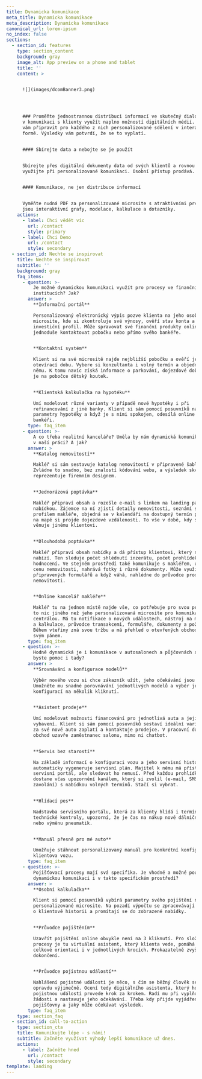 ```yaml
---
title: Dynamicka komunikace
meta_title: Dynamicka komunikace
meta_description: Dynamicka komunikace
canonical_url: lorem-ipsum
no_index: false
sections:
  - section_id: features
    type: section_content
    background: gray
    image_alt: App preview on a phone and tablet
    title: ''
    content: >


      ![](images/dcomBanner3.png)




      ### Proměňte jednostrannou distribuci informací ve skutečný dialog. Stačí
      v komunikaci s klienty využít naplno možností digitálních médií. Pomůžeme
      vám připravit pro každého z nich personalizované sdělení v interaktivní
      formě. Výsledky vám potvrdí, že se to vyplatí.


      #### Sbírejte data a nebojte se je použít


      Sbírejte přes digitální dokumenty data od svých klientů a rovnou je
      využijte při personalizované komunikaci. Osobní přístup prodává.


      #### Komunikace, ne jen distribuce informací


      Vyměňte nudná PDF za personalizované microsite s atraktivními prvky, jako
      jsou interaktivní grafy, modelace, kalkulace a dotazníky.
    actions:
      - label: Chci vědět víc
        url: /contact
        style: primary
      - label: Chci Demo
        url: /contact
        style: secondary
  - section_id: Nechte se inspirovat
    title: Nechte se inspirovat
    subtitle: ''
    background: gray
    faq_items:
      - question: >-
          Je možné dynamickou komunikaci využít pro procesy ve finančních
          institucích? Jak?
        answer: >
          **Informační portál**

          Personalizovaný elektronický výpis pozve klienta na jeho osobní
          microsite, kde si zkontroluje své výnosy, ověří stav konta a
          investiční profil. Může spravovat své finanční produkty online a
          jednoduše kontaktovat pobočku nebo přímo svého bankéře.


          **Kontaktní systém**

          Klient si na své micrositě najde nejbližší pobočku a ověří její
          otevírací dobu. Vybere si konzultanta i volný termín a objedná se k
          němu. K tomu navíc získá informace o parkování, dojezdové době a zda
          je na pobočce dětský koutek.


          **Klientská kalkulačka na hypotéku**

          Umí modelovat různé varianty v případě nové hypotéky i při
          refinancování z jiné banky. Klient si sám pomocí posuvníků nastavuje
          parametry hypotéky a když je s nimi spokojen, odesílá online poptávku
          bankéři.
        type: faq_item
      - question: >-
          A co třeba realitní kanceláře? Uměla by nám dynamická komunikace pomoc
          v naší práci? A jak?
        answer: >
          **Katalog nemovitostí**

          Makléř si sám sestavuje katalog nemovitostí v připravené šabloně.
          Zvládne to snadno, bez znalostí kódování webu, a výsledek skvěle
          reprezentuje firemním designem.


          **Jednorázová poptávka**

          Makléř připraví obsah a rozešle e-mail s linkem na landing page s
          nabídkou. Zájemce na ní zjistí detaily nemovitosti, seznámí se s
          profilem makléře, objedná se v kalendáři na dostupný termín prohlídky,
          na mapě si projde dojezdové vzdálenosti. To vše v době, kdy se makléř
          věnuje jinému klientovi.


          **Dlouhodobá poptávka**

          Makléř připraví obsah nabídky a dá přístup klientovi, který nemovitost
          nabízí. Ten sleduje počet shlédnutí inzerátu, počet prohlídek i jejich
          hodnocení. Ve stejném prostředí také komunikuje s makléřem, upravuje
          cenu nemovitosti, nahrává fotky i různé dokumenty. Může využít
          připravených formulářů a když váhá, nahlédne do průvodce prodejem
          nemovitosti.


          **Online kancelář makléře**

          Makléř tu na jednom místě najde vše, co potřebuje pro svou práci. Není
          to nic jiného než jeho personalizovaná microsite pro komunikaci s
          centrálou. Má tu notifikace o nových událostech, nástroj na modelování
          a kalkulace, průvodce transakcemi, formuláře, dokumenty a požadavky.
          Během vteřiny zná svou tržbu a má přehled o otevřených obchodech. Je
          svým pánem.
        type: faq_item
      - question: >-
          Hodně dynamická je i komunikace v autosalonech a půjčovnách aut. Uměli
          byste pomoc i tady?
        answer: >
          **Srovnávání a konfigurace modelů**

          Výběr nového vozu si chce zákazník užít, jeho očekávání jsou vysoká.
          Umožněte mu snadné porovnávání jednotlivých modelů a výběr jejich
          konfigurací na několik kliknutí.


          **Asistent prodeje**

          Umí modelovat možnosti financování pro jednotlivá auta a jejich
          vybavení. Klient si sám pomocí posuvníků sestaví ideální variantu, jak
          za své nové auto zaplatí a kontaktuje prodejce. V pracovní době s ním
          obchod uzavře zaměstnanec salonu, mimo ni chatbot.


          **Servis bez starostí**

          Na základě informací o konfiguraci vozu a jeho servisní historii se
          automaticky vygeneruje servisní plán. Majitel k němu má přístup přes
          servisní portál, ale sledovat ho nemusí. Před každou prohlídkou totiž
          dostane včas upozornění kanálem, který si zvolil (e-mail, SMS,
          zavolání) s nabídkou volných termínů. Stačí si vybrat.


          **Hlídací pes**

          Nadstavba servisního portálu, která za klienty hlídá i termíny
          technické kontroly, upozorní, že je čas na nákup nové dálniční známky
          nebo výměnu pneumatik.


          **Manuál přesně pro mé auto**

          Umožňuje stáhnout personalizovaný manuál pro konkrétní konfiguraci
          klientova vozu.
        type: faq_item
      - question: >-
          Pojišťovací procesy mají svá specifika. Je vhodné a možné použít
          dynamickou komunikaci i v takto specifickém prostředí?
        answer: >
          **Osobní kalkulačka**

          Klient si pomocí posuvníků vybírá parametry svého pojištění na
          personalizované microsite. Na pozadí výpočtu se zpracovávají informace
          o klientově historii a promítají se do zobrazené nabídky.


          **Průvodce pojištěním**

          Uzavřít pojištění online obvykle není na 3 kliknutí. Pro složitější
          procesy je tu virtuální asistent, který klienta vede, pomáhá mu v
          celkové orientaci i v jednotlivých krocích. Prokazatelně zvyšuje míru
          dokončení.


          **Průvodce pojistnou událostí**

          Nahlášení pojistné události je něco, s čím se běžný člověk setká
          opravdu výjimečně. Ocení tedy digitálního asistenta, který ho celou
          pojistnou událostí provede krok za krokem. Radí mu při vyplňování
          žádosti a nastavuje jeho očekávání. Třeba kdy přijde vyjádření
          pojišťovny a jaký může očekávat výsledek.
        type: faq_item
    type: section_faq
  - section_id: call-to-action
    type: section_cta
    title: Komunikujte lépe - s námi!
    subtitle: Začněte využívat výhody lepší komunikace už dnes.
    actions:
      - label: Začněte hned
        url: /contact
        style: secondary
template: landing
---
```

